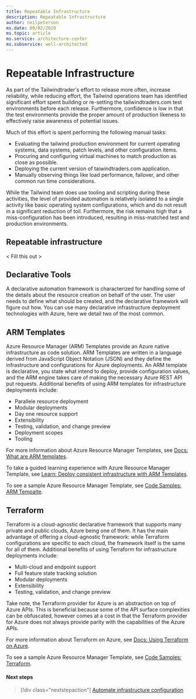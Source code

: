 ```yaml
---
title: Repeatable Infrastructure
description: Repeatable Infrastructure 
author: neilpeterson
ms.date: 09/02/2020
ms.topic: article
ms.service: architecture-center
ms.subservice: well-architected
---
```


# Repeatable Infrastructure

As part of the Tailwindtrader's effort to release more often, increase reliability, while reducing effort, the Tailwind operations team has identified significant effort spent building or re-setting the tailwindtraders.com test environments before each release. Furthermore, confidence is low in that the test environments provide the proper amount of production likeness to effectively raise awareness of potential issues. 

Much of this effort is spent performing the following manual tasks:

- Evaluating the tailwind production environment for current operating systems, data systems, patch levels, and other configuration items.
- Procuring and configuring virtual machines to match production as close as possible.
- Deploying the current version of taiwindtraders.com application.
- Manually observing things like load performance, failover, and other common run time considerations. 

While the Tailwind team does use tooling and scripting during these activities, the level of provided automation is relatively isolated to a single activity like basic operating system configurations, which and do not result in a significant reduction of toil. Furthermore, the risk remains high that a miss-configuration has been introduced, resulting in miss-matched test and production environments.

## Repeatable infrastructure

< Fill this out >

## Declarative Tools

A declarative automation framework is characterized for handling some of the details about the resource creation on behalf of the user. The user needs to define what should be created, and the declarative framework will figure out how. You can use many declarative infrastructure deployment technologies with Azure, here we detail two of the most common.

## ARM Templates

Azure Resource Manager (ARM) Templates provide an Azure native infrastructure as code solution. ARM Templates are written in a language derived from JavaScript Object Notation (JSON) and they define the infrastructure and configurations for Azure deployments. An ARM template is declarative, you state what intend to deploy, provide configuration values, and the ARM engine takes care of making the necessary Azure REST API put requests. Additional benefits of using ARM templates for infrastructure deployments include:

- Parallele resource deployment
- Modular deployments
- Day one resource support
- Extensibility
- Testing, validation, and change preview
- Deployment scopes
- Tooling

For more information about Azure Resource Manager Templates, see [Docs: What are ARM templates](https://docs.microsoft.com/azure/azure-resource-manager/templates/overview).

To take a guided learning experience with Azure Resource Manager Template, see [Learn: Deploy consistent infrastructure with ARM Templates](https://docs.microsoft.com/learn/modules/create-azure-resource-manager-template-vs-code/).

To see a sample Azure Resource Manager Template, see [Code Samples: ARM Tempalte](https://docs.microsoft.com/samples/browse/?terms=arm%20templates).

## Terraform

Terraform is a cloud-agnostic declarative framework that supports many private and public clouds, Azure being one of them. It has the main advantage of offering a cloud-agnostic framework: while Terraform configurations are specific to each cloud, the framework itself is the same for all of them. Additional benefits of using Terraform for infrastructure deployments include:

- Multi-cloud and endpoint support
- Full feature state tracking solution
- Modular deployments
- Extensibility
- Testing, validation, and change preview

Take note, the Terraform provider for Azure is an abstraction on top of Azure APIs. This is beneficial because some of the API surface complexities can be obfuscated, however comes at a cost in that the Terraform provider for Azure does not always provide parity with the capabilities of the Azure APIs.

For more information about Terraform on Azure, see [Docs: Using Terraform on Azure](https://docs.microsoft.com/azure/developer/terraform/overview).

To see a sample Azure Resource Manager Template, see [Code Samples: Terraform](https://docs.microsoft.com/samples/browse/?terms=Terraform).

#### Next steps

> [!div class="nextstepaction"]
> [Automate infrastructure configuration](./automation-configuration.md)